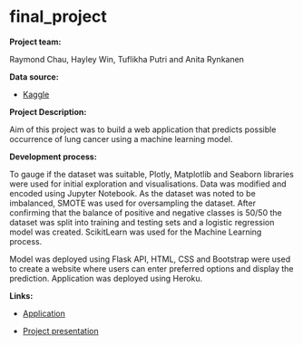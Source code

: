 # final_project

**Project team:**

Raymond Chau, Hayley Win, Tuflikha Putri and Anita Rynkanen

**Data source:**

* [Kaggle](https://www.kaggle.com/datasets/mysarahmadbhat/lung-cancer)


**Project Description:**

Aim of this project was to build a web application that predicts possible occurrence of lung cancer using a machine learning model.

**Development process:**

To gauge if the dataset was suitable, Plotly, Matplotlib and Seaborn libraries were used for initial exploration and visualisations. Data was modified and encoded using Jupyter Notebook. As the dataset was noted to be imbalanced, SMOTE was used for oversampling the dataset. After confirming that the balance of positive and negative classes is 50/50 the dataset was split into training and testing sets and  a logistic regression model was created. ScikitLearn was used for the Machine Learning process. 

Model was deployed using Flask API, HTML, CSS and Bootstrap were used to create a website where users can enter preferred options and display the prediction. Application was deployed using Heroku. 


**Links:**

* [Application](https://finalprojectlungcancer.herokuapp.com/)

* [Project presentation](https://www.canva.com/design/DAE_KW7gsUc/U8-IoYe1LlvqsnMBIloxeQ/watch?utm_content=DAE_KW7gsUc&utm_campaign=designshare&utm_medium=link&utm_source=publishsharelink)

